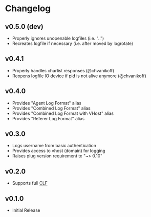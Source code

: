 # Changelog

## v0.5.0 (dev)

- Properly ignores unopenable logfiles (i.e. "..")
- Recreates logfile if necessary (i.e. after moved by logrotate)

## v0.4.1

- Properly handles charlist responses (@chvanikoff)
- Reopens logfile IO device if pid is not alive anymore (@chvanikoff)

## v0.4.0

- Provides "Agent Log Format" alias
- Provides "Combined Log Format" alias
- Provides "Combined Log Format with VHost" alias
- Provides "Referer Log Format" alias

## v0.3.0

- Logs username from basic authentication
- Provides access to vhost (domain) for logging
- Raises plug version requirement to "~> 0.10"

## v0.2.0

- Supports full [CLF](http://en.wikipedia.org/wiki/Common_Log_Format)

## v0.1.0

- Initial Release
